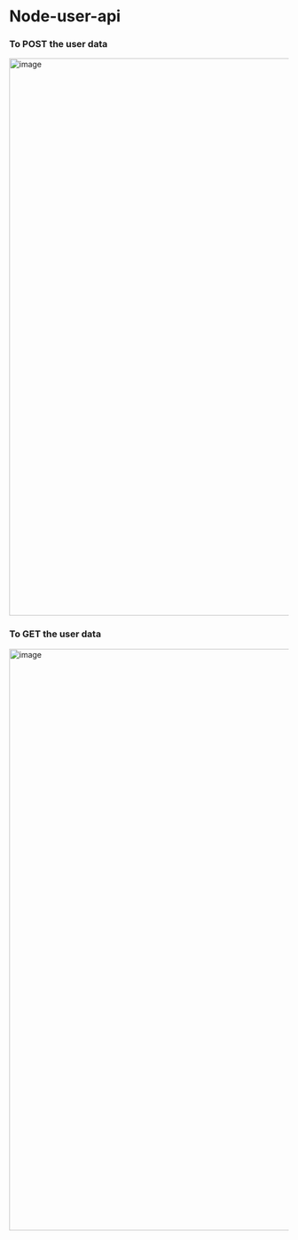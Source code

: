 # Node-user-api


### To POST the user data

<img width="1006" alt="image" src="https://user-images.githubusercontent.com/18752533/224517324-af2b64ec-83cb-4182-b43b-33e43f2bbcb3.png">



### To GET the user data

<img width="1050" alt="image" src="https://user-images.githubusercontent.com/18752533/224517349-fb5d6b50-b008-4907-83b7-9a65866598e2.png">
